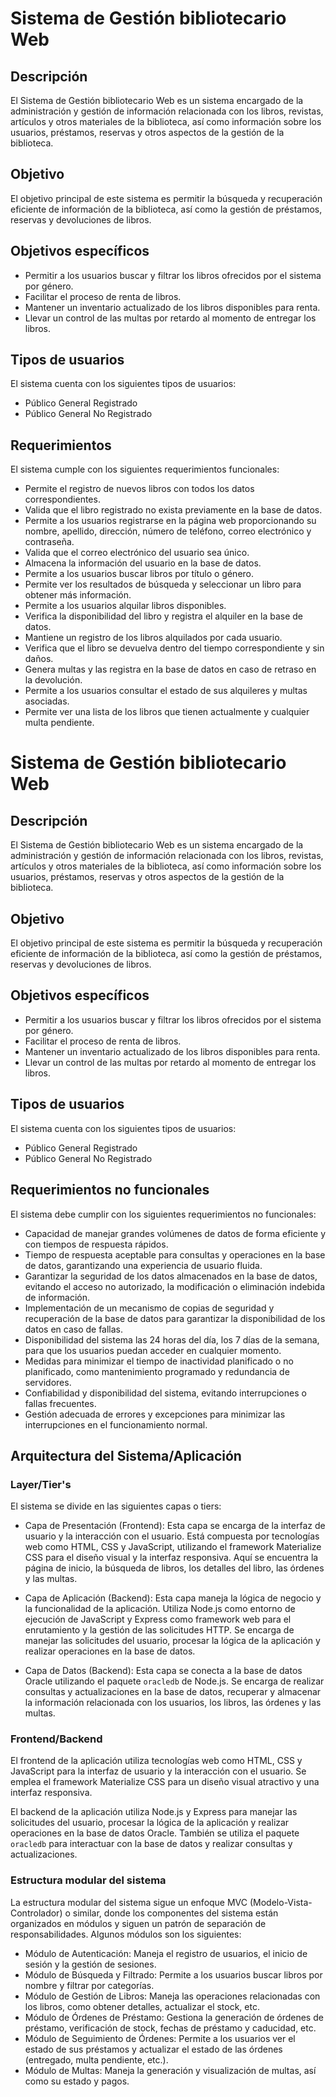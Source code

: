 # Sistema de Gestión bibliotecario Web

## Descripción

El Sistema de Gestión bibliotecario Web es un sistema encargado de la administración y gestión de información relacionada con los libros, revistas, artículos y otros materiales de la biblioteca, así como información sobre los usuarios, préstamos, reservas y otros aspectos de la gestión de la biblioteca.

## Objetivo

El objetivo principal de este sistema es permitir la búsqueda y recuperación eficiente de información de la biblioteca, así como la gestión de préstamos, reservas y devoluciones de libros.

## Objetivos específicos

- Permitir a los usuarios buscar y filtrar los libros ofrecidos por el sistema por género.
- Facilitar el proceso de renta de libros.
- Mantener un inventario actualizado de los libros disponibles para renta.
- Llevar un control de las multas por retardo al momento de entregar los libros.

## Tipos de usuarios

El sistema cuenta con los siguientes tipos de usuarios:

- Público General Registrado
- Público General No Registrado

## Requerimientos

El sistema cumple con los siguientes requerimientos funcionales:

- Permite el registro de nuevos libros con todos los datos correspondientes.
- Valida que el libro registrado no exista previamente en la base de datos.
- Permite a los usuarios registrarse en la página web proporcionando su nombre, apellido, dirección, número de teléfono, correo electrónico y contraseña.
- Valida que el correo electrónico del usuario sea único.
- Almacena la información del usuario en la base de datos.
- Permite a los usuarios buscar libros por título o género.
- Permite ver los resultados de búsqueda y seleccionar un libro para obtener más información.
- Permite a los usuarios alquilar libros disponibles.
- Verifica la disponibilidad del libro y registra el alquiler en la base de datos.
- Mantiene un registro de los libros alquilados por cada usuario.
- Verifica que el libro se devuelva dentro del tiempo correspondiente y sin daños.
- Genera multas y las registra en la base de datos en caso de retraso en la devolución.
- Permite a los usuarios consultar el estado de sus alquileres y multas asociadas.
- Permite ver una lista de los libros que tienen actualmente y cualquier multa pendiente.

# Sistema de Gestión bibliotecario Web

## Descripción

El Sistema de Gestión bibliotecario Web es un sistema encargado de la administración y gestión de información relacionada con los libros, revistas, artículos y otros materiales de la biblioteca, así como información sobre los usuarios, préstamos, reservas y otros aspectos de la gestión de la biblioteca.

## Objetivo

El objetivo principal de este sistema es permitir la búsqueda y recuperación eficiente de información de la biblioteca, así como la gestión de préstamos, reservas y devoluciones de libros.

## Objetivos específicos

- Permitir a los usuarios buscar y filtrar los libros ofrecidos por el sistema por género.
- Facilitar el proceso de renta de libros.
- Mantener un inventario actualizado de los libros disponibles para renta.
- Llevar un control de las multas por retardo al momento de entregar los libros.

## Tipos de usuarios

El sistema cuenta con los siguientes tipos de usuarios:

- Público General Registrado
- Público General No Registrado

## Requerimientos no funcionales

El sistema debe cumplir con los siguientes requerimientos no funcionales:

- Capacidad de manejar grandes volúmenes de datos de forma eficiente y con tiempos de respuesta rápidos.
- Tiempo de respuesta aceptable para consultas y operaciones en la base de datos, garantizando una experiencia de usuario fluida.
- Garantizar la seguridad de los datos almacenados en la base de datos, evitando el acceso no autorizado, la modificación o eliminación indebida de información.
- Implementación de un mecanismo de copias de seguridad y recuperación de la base de datos para garantizar la disponibilidad de los datos en caso de fallas.
- Disponibilidad del sistema las 24 horas del día, los 7 días de la semana, para que los usuarios puedan acceder en cualquier momento.
- Medidas para minimizar el tiempo de inactividad planificado o no planificado, como mantenimiento programado y redundancia de servidores.
- Confiabilidad y disponibilidad del sistema, evitando interrupciones o fallas frecuentes.
- Gestión adecuada de errores y excepciones para minimizar las interrupciones en el funcionamiento normal.

## Arquitectura del Sistema/Aplicación

### Layer/Tier's

El sistema se divide en las siguientes capas o tiers:

- Capa de Presentación (Frontend): Esta capa se encarga de la interfaz de usuario y la interacción con el usuario. Está compuesta por tecnologías web como HTML, CSS y JavaScript, utilizando el framework Materialize CSS para el diseño visual y la interfaz responsiva. Aquí se encuentra la página de inicio, la búsqueda de libros, los detalles del libro, las órdenes y las multas.

- Capa de Aplicación (Backend): Esta capa maneja la lógica de negocio y la funcionalidad de la aplicación. Utiliza Node.js como entorno de ejecución de JavaScript y Express como framework web para el enrutamiento y la gestión de las solicitudes HTTP. Se encarga de manejar las solicitudes del usuario, procesar la lógica de la aplicación y realizar operaciones en la base de datos.

- Capa de Datos (Backend): Esta capa se conecta a la base de datos Oracle utilizando el paquete `oracledb` de Node.js. Se encarga de realizar consultas y actualizaciones en la base de datos, recuperar y almacenar la información relacionada con los usuarios, los libros, las órdenes y las multas.

### Frontend/Backend

El frontend de la aplicación utiliza tecnologías web como HTML, CSS y JavaScript para la interfaz de usuario y la interacción con el usuario. Se emplea el framework Materialize CSS para un diseño visual atractivo y una interfaz responsiva.

El backend de la aplicación utiliza Node.js y Express para manejar las solicitudes del usuario, procesar la lógica de la aplicación y realizar operaciones en la base de datos Oracle. También se utiliza el paquete `oracledb` para interactuar con la base de datos y realizar consultas y actualizaciones.

### Estructura modular del sistema

La estructura modular del sistema sigue un enfoque MVC (Modelo-Vista-Controlador) o similar, donde los componentes del sistema están organizados en módulos y siguen un patrón de separación de responsabilidades. Algunos módulos son los siguientes:

- Módulo de Autenticación: Maneja el registro de usuarios, el inicio de sesión y la gestión de sesiones.
- Módulo de Búsqueda y Filtrado: Permite a los usuarios buscar libros por nombre y filtrar por categorías.
- Módulo de Gestión de Libros: Maneja las operaciones relacionadas con los libros, como obtener detalles, actualizar el stock, etc.
- Módulo de Órdenes de Préstamo: Gestiona la generación de órdenes de préstamo, verificación de stock, fechas de préstamo y caducidad, etc.
- Módulo de Seguimiento de Órdenes: Permite a los usuarios ver el estado de sus préstamos y actualizar el estado de las órdenes (entregado, multa pendiente, etc.).
- Módulo de Multas: Maneja la generación y visualización de multas, así como su estado y pagos.


